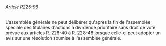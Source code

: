 ###### Article R225-96

L'assemblée générale ne peut délibérer qu'après la fin de l'assemblée spéciale des titulaires d'actions à dividende prioritaire sans droit de vote prévue aux articles R. 228-40 à R. 228-48 lorsque celle-ci peut adopter un avis sur une résolution soumise à l'assemblée générale.

